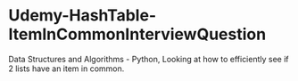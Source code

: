 # Udemy-HashTable-ItemInCommonInterviewQuestion
Data Structures and Algorithms - Python, Looking at how to efficiently see if 2 lists have an item in common.
